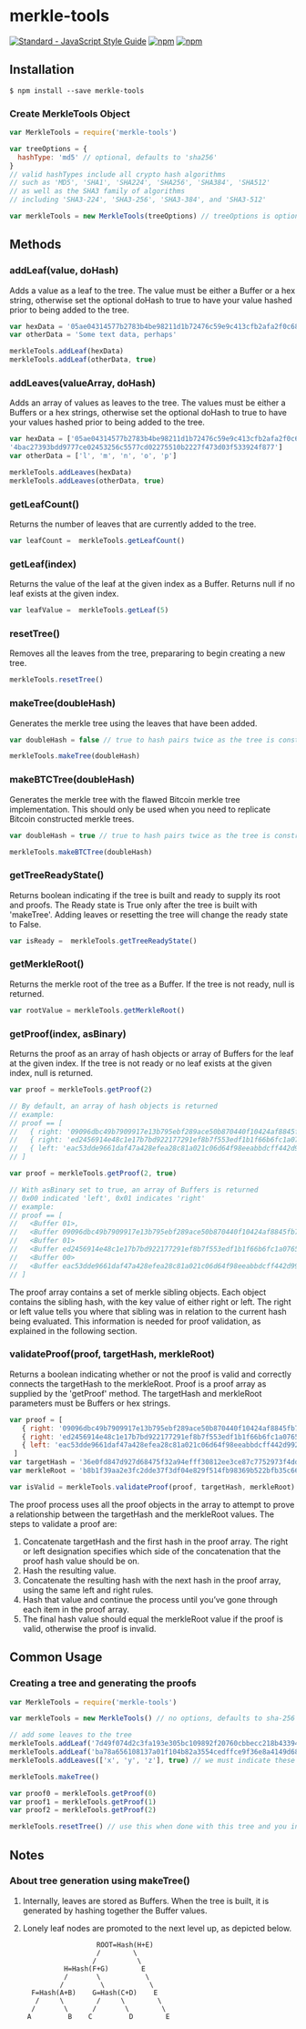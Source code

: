 # merkle-tools

[![Standard - JavaScript Style Guide](https://cdn.rawgit.com/feross/standard/master/badge.svg)](https://github.com/feross/standard)
[![npm](https://img.shields.io/npm/l/merkle-tools.svg)](https://www.npmjs.com/package/merkle-tools)
[![npm](https://img.shields.io/npm/v/merkle-tools.svg)](https://www.npmjs.com/package/merkle-tools)


## Installation

```
$ npm install --save merkle-tools
```

### Create MerkleTools Object

```js
var MerkleTools = require('merkle-tools')

var treeOptions = {
  hashType: 'md5' // optional, defaults to 'sha256'
}
// valid hashTypes include all crypto hash algorithms
// such as 'MD5', 'SHA1', 'SHA224', 'SHA256', 'SHA384', 'SHA512'
// as well as the SHA3 family of algorithms
// including 'SHA3-224', 'SHA3-256', 'SHA3-384', and 'SHA3-512'

var merkleTools = new MerkleTools(treeOptions) // treeOptions is optional
```

## Methods

### addLeaf(value, doHash)

Adds a value as a leaf to the tree. The value must be either a Buffer or a hex string, otherwise set the optional doHash to true to have your value hashed prior to being added to the tree. 

```js
var hexData = '05ae04314577b2783b4be98211d1b72476c59e9c413cfb2afa2f0c68e0d93911'
var otherData = 'Some text data, perhaps'

merkleTools.addLeaf(hexData)
merkleTools.addLeaf(otherData, true)
```

### addLeaves(valueArray, doHash)

Adds an array of values as leaves to the tree. The values must be either a Buffers or a hex strings, otherwise set the optional doHash to true to have your values hashed prior to being added to the tree. 

```js
var hexData = ['05ae04314577b2783b4be98211d1b72476c59e9c413cfb2afa2f0c68e0d93911', 'c5ed1192d909d1af814f64c7dc9e6a4983a63891a2c59ed14448d90271cb5519', 
'4bac27393bdd9777ce02453256c5577cd02275510b2227f473d03f533924f877']
var otherData = ['l', 'm', 'n', 'o', 'p']

merkleTools.addLeaves(hexData)
merkleTools.addLeaves(otherData, true)
```

### getLeafCount()

Returns the number of leaves that are currently added to the tree. 

```js
var leafCount =  merkleTools.getLeafCount()
```

### getLeaf(index)

Returns the value of the leaf at the given index as a Buffer. Returns null if no leaf exists at the given index. 

```js
var leafValue =  merkleTools.getLeaf(5)
```

### resetTree()

Removes all the leaves from the tree, prepararing to begin creating a new tree.

```js
merkleTools.resetTree()
```

### makeTree(doubleHash)

Generates the merkle tree using the leaves that have been added.

```js
var doubleHash = false // true to hash pairs twice as the tree is constructed 

merkleTools.makeTree(doubleHash)
```

### makeBTCTree(doubleHash)

Generates the merkle tree with the flawed Bitcoin merkle tree implementation.
This should only be used when you need to replicate Bitcoin constructed merkle trees.

```js
var doubleHash = true // true to hash pairs twice as the tree is constructed 

merkleTools.makeBTCTree(doubleHash)
```

### getTreeReadyState()

Returns boolean indicating if the tree is built and ready to supply its root and proofs. The Ready state is True only after the tree is built with 'makeTree'.  Adding leaves or resetting the tree will change the ready state to False.

```js
var isReady =  merkleTools.getTreeReadyState()
```

### getMerkleRoot()

Returns the merkle root of the tree as a Buffer. If the tree is not ready, null is returned.

```js
var rootValue = merkleTools.getMerkleRoot()
```

### getProof(index, asBinary)

Returns the proof as an array of hash objects or array of Buffers for the leaf at the given index. If the tree is not ready or no leaf exists at the given index, null is returned.  

```js
var proof = merkleTools.getProof(2)

// By default, an array of hash objects is returned
// example: 
// proof == [
//   { right: '09096dbc49b7909917e13b795ebf289ace50b870440f10424af8845fb7761ea5' },
//   { right: 'ed2456914e48c1e17b7bd922177291ef8b7f553edf1b1f66b6fc1a076524b22f' },
//   { left: 'eac53dde9661daf47a428efea28c81a021c06d64f98eeabbdcff442d992153a8' }
// ]

var proof = merkleTools.getProof(2, true)

// With asBinary set to true, an array of Buffers is returned 
// 0x00 indicated 'left', 0x01 indicates 'right'
// example: 
// proof == [
//   <Buffer 01>,
//   <Buffer 09096dbc49b7909917e13b795ebf289ace50b870440f10424af8845fb7761ea5>,
//   <Buffer 01>
//   <Buffer ed2456914e48c1e17b7bd922177291ef8b7f553edf1b1f66b6fc1a076524b22f>,
//   <Buffer 00>
//   <Buffer eac53dde9661daf47a428efea28c81a021c06d64f98eeabbdcff442d992153a8>
// ]
```

The proof array contains a set of merkle sibling objects. Each object contains the sibling hash, with the key value of either right or left. The right or left value tells you where that sibling was in relation to the current hash being evaluated. This information is needed for proof validation, as explained in the following section.

### validateProof(proof, targetHash, merkleRoot)

Returns a boolean indicating whether or not the proof is valid and correctly connects the targetHash to the merkleRoot. Proof is a proof array as supplied by the 'getProof' method. The targetHash and merkleRoot parameters must be Buffers or hex strings.

```js
var proof = [
   { right: '09096dbc49b7909917e13b795ebf289ace50b870440f10424af8845fb7761ea5' },
   { right: 'ed2456914e48c1e17b7bd922177291ef8b7f553edf1b1f66b6fc1a076524b22f' },
   { left: 'eac53dde9661daf47a428efea28c81a021c06d64f98eeabbdcff442d992153a8' },
 ]
var targetHash = '36e0fd847d927d68475f32a94efff30812ee3ce87c7752973f4dd7476aa2e97e'
var merkleRoot = 'b8b1f39aa2e3fc2dde37f3df04e829f514fb98369b522bfb35c663befa896766'

var isValid = merkleTools.validateProof(proof, targetHash, merkleRoot)
```

The proof process uses all the proof objects in the array to attempt to prove a relationship between the targetHash and the merkleRoot values. The steps to validate a proof are:

1. Concatenate targetHash and the first hash in the proof array. The right or left designation specifies which side of the concatenation that the proof hash value should be on.
2. Hash the resulting value.
3. Concatenate the resulting hash with the next hash in the proof array, using the same left and right rules.
4. Hash that value and continue the process until you’ve gone through each item in the proof array.
5. The final hash value should equal the merkleRoot value if the proof is valid, otherwise the proof is invalid.

## Common Usage

### Creating a tree and generating the proofs

```js
var MerkleTools = require('merkle-tools')

var merkleTools = new MerkleTools() // no options, defaults to sha-256 hash type

// add some leaves to the tree
merkleTools.addLeaf('7d49f074d2c3fa193e305bc109892f20760cbbecc218b43394a9356da35a72b3')
merkleTools.addLeaf('ba78a656108137a01f104b82a3554cedffce9f36e8a4149d68e0310b0943c09d')
merkleTools.addLeaves(['x', 'y', 'z'], true) // we must indicate these values need to be hashed

merkleTools.makeTree()

var proof0 = merkleTools.getProof(0)
var proof1 = merkleTools.getProof(1)
var proof2 = merkleTools.getProof(2)

merkleTools.resetTree() // use this when done with this tree and you intend on creating a new one

```

## Notes

### About tree generation using makeTree()

1. Internally, leaves are stored as Buffers. When the tree is built, it is generated by hashing together the Buffer values. 
2. Lonely leaf nodes are promoted to the next level up, as depicted below.

                         ROOT=Hash(H+E)
                         /        \
                        /          \
                 H=Hash(F+G)        E
                 /       \           \
                /         \           \
         F=Hash(A+B)    G=Hash(C+D)    E
          /     \        /     \        \
         /       \      /       \        \
        A         B    C         D        E


